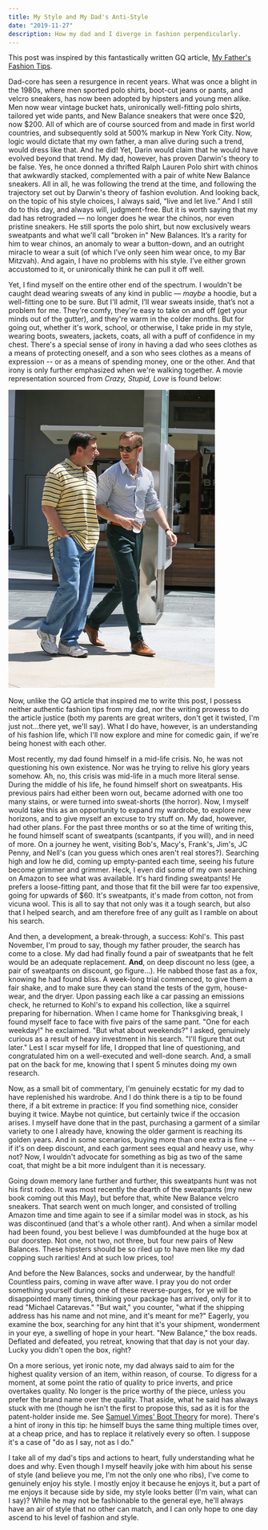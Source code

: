 ```yaml
---
title: My Style and My Dad's Anti-Style
date: "2019-11-27"
description: How my dad and I diverge in fashion perpendicularly.
---
```


This post was inspired by this fantastically written GQ article, [My Father's Fashion Tips](https://www.gq.com/story/fashion-generation-tips-national-magazine-award).

Dad-core has seen a resurgence in recent years. What was once a blight in the 1980s, where men sported polo shirts, boot-cut jeans or pants, and velcro sneakers, has now been adopted by hipsters and young men alike. Men now wear vintage bucket hats, unironically well-fitting polo shirts, tailored yet wide pants, and New Balance sneakers that were once $20, now $200. All of which are of course sourced from and made in first world countries, and subsequently sold at 500% markup in New York City. Now, logic would dictate that my own father, a man alive during such a trend, would dress like that. And he did! Yet, Darin would claim that he would have evolved beyond that trend. My dad, however, has proven Darwin's theory to be false. Yes, he once donned a thrifted Ralph Lauren Polo shirt with chinos that awkwardly stacked, complemented with a pair of white New Balance sneakers. All in all, he was following the trend at the time, and following the trajectory set out by Darwin's theory of fashion evolution. And looking back, on the topic of his style choices, I always said, “live and let live.” And I still do to this day, and always will, judgment-free. But it is worth saying that my dad has retrograded — no longer does he wear the chinos, nor even pristine sneakers. He still sports the polo shirt, but now exclusively wears sweatpants and what we'll call "broken in" New Balances. It’s a rarity for him to wear chinos, an anomaly to wear a button-down, and an outright miracle to wear a suit (of which I’ve only seen him wear once, to my Bar Mitzvah). And again, I have no problems with his style. I’ve either grown accustomed to it, or unironically think he can pull it off well.

Yet, I find myself on the entire other end of the spectrum. I wouldn't be caught dead wearing sweats of any kind in public — _maybe_ a hoodie, but a well-fitting one to be sure. But I'll admit, I’ll wear sweats inside, that’s not a problem for me. They're comfy, they're easy to take on and off (get your minds out of the gutter), and they're warm in the colder months. But for going out, whether it's work, school, or otherwise, I take pride in my style, wearing boots, sweaters, jackets, coats, all with a puff of confidence in my chest. There's a special sense of irony in having a dad who sees clothes as a means of protecting oneself, and a son who sees clothes as a means of expression -- or as a means of spending money, one or the other. And that irony is only further emphasized when we're walking together. A movie representation sourced from _Crazy, Stupid, Love_ is found below:

![Movie Representation](./movie_representation.jpg)

Now, unlike the GQ article that inspired me to write this post, I possess neither authentic fashion tips from my dad, nor the writing prowess to do the article justice (both my parents are great writers, don't get it twisted, I'm just not...there yet, we'll say). What I do have, however, is an understanding of his fashion life, which I'll now explore and mine for comedic gain, if we're being honest with each other.

Most recently, my dad found himself in a mid-life crisis. No, he was not questioning his own existence. Nor was he trying to relive his glory years somehow. Ah, no, this crisis was mid-life in a much more literal sense. During the middle of his life, he found himself short on sweatpants. His previous pairs had either been worn out, became adorned with one too many stains, or were turned into sweat-shorts (the horror). Now, I myself would take this as an opportunity to expand my wardrobe, to explore new horizons, and to give myself an excuse to try stuff on. My dad, however, had other plans. For the past three months or so at the time of writing this, he found himself scant of sweatpants (scantpants, if you will), and in need of more. On a journey he went, visiting Bob's, Macy's, Frank's, Jim's, JC Penny, and Nell's (can you guess which ones aren't real stores?). Searching high and low he did, coming up empty-panted each time, seeing his future become grimmer and grimmer. Heck, I even did some of my own searching on Amazon to see what was available. It's hard finding sweatpants! He prefers a loose-fitting pant, and those that fit the bill were far too expensive, going for upwards of \$60. It's sweatpants, it's made from cotton, not from vicuna wool. This is all to say that not only was it a tough search, but also that I helped search, and am therefore free of any guilt as I ramble on about his search.

And then, a development, a break-through, a success: Kohl's. This past November, I'm proud to say, though my father prouder, the search has come to a close. My dad had finally found a pair of sweatpants that he felt would be an adequate replacement. **And**, on deep discount no less (gee, a pair of sweatpants on discount, go figure...). He nabbed those fast as a fox, knowing he had found bliss. A week-long trial commenced, to give them a fair shake, and to make sure they can stand the tests of the gym, house-wear, and the dryer. Upon passing each like a car passing an emissions check, he returned to Kohl's to expand his collection, like a squirrel preparing for hibernation. When I came home for Thanksgiving break, I found myself face to face with five pairs of the same pant. "One for each weekday!" he exclaimed. "But what about weekends?" I asked, genuinely curious as a result of heavy investment in his search. "I'll figure that out later." Lest I scar myself for life, I dropped that line of questioning, and congratulated him on a well-executed and well-done search. And, a small pat on the back for me, knowing that I spent 5 minutes doing my own research.

Now, as a small bit of commentary, I'm genuinely ecstatic for my dad to have replenished his wardrobe. And I do think there is a tip to be found there, if a bit extreme in practice: If you find something nice, consider buying it twice. Maybe not quintice, but certainly twice if the occasion arises. I myself have done that in the past, purchasing a garment of a similar variety to one I already have, knowing the older garment is reaching its golden years. And in some scenarios, buying more than one extra is fine -- if it's on deep discount, and each garment sees equal and heavy use, why not? Now, I wouldn't advocate for something as big as two of the same coat, that might be a bit more indulgent than it is necessary.

Going down memory lane further and further, this sweatpants hunt was not his first rodeo. It was most recently the dearth of the sweatpants (my new book coming out this May), but before that, white New Balance velcro sneakers. That search went on much longer, and consisted of trolling Amazon time and time again to see if a similar model was in stock, as his was discontinued (and that's a whole other rant). And when a similar model had been found, you best believe I was dumbfounded at the huge box at our doorstep. Not one, not two, not three, but four new pairs of New Balances. These hipsters should be so riled up to have men like my dad copping such rarities! And at such low prices, too!

And before the New Balances, socks and underwear, by the handful! Countless pairs, coming in wave after wave. I pray you do not order something yourself during one of these reverse-purges, for ye will be disappointed many times, thinking your package has arrived, only for it to read "Michael Catarevas." "But wait," you counter, "what if the shipping address has his name and not mine, and it's meant for me?" Eagerly, you examine the box, searching for any hint that it's your shipment, wonderment in your eye, a swelling of hope in your heart. "New Balance," the box reads. Deflated and defeated, you retreat, knowing that that day is not your day. Lucky you didn't open the box, right?

On a more serious, yet ironic note, my dad always said to aim for the highest quality version of an item, within reason, of course. To digress for a moment, at some point the ratio of quality to price inverts, and price overtakes quality. No longer is the price worthy of the piece, unless you prefer the brand name over the quality. That aside, what he said has always stuck with me (though he isn't the first to propose this, sad as it is for the patent-holder inside me. See [Samuel Vimes' Boot Theory](https://wiki.lspace.org/mediawiki/Sam_Vimes_Theory_of_Economic_Injustice) for more). There's a hint of irony in this tip: he himself buys the same thing multiple times over, at a cheap price, and has to replace it relatively every so often. I suppose it's a case of "do as I say, not as I do."

I take all of my dad's tips and actions to heart, fully understanding what he does and why. Even though I myself heavily joke with him about his sense of style (and believe you me, I'm not the only one who ribs), I've come to genuinely enjoy his style. I mostly enjoy it because he enjoys it, but a part of me enjoys it because side by side, my style looks better (I'm vain, what can I say)? While he may not be fashionable to the general eye, he'll always have an air of style that no other can match, and I can only hope to one day ascend to his level of fashion and style.
